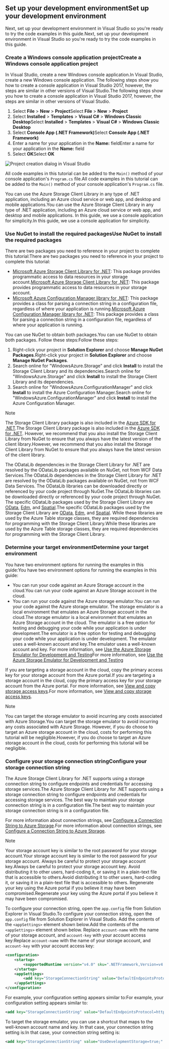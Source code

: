 ## <a name="set-up-your-development-environment"></a><span data-ttu-id="9b77f-101">Set up your development environment</span><span class="sxs-lookup"><span data-stu-id="9b77f-101">Set up your development environment</span></span>
<span data-ttu-id="9b77f-102">Next, set up your development environment in Visual Studio so you're ready to try the code examples in this guide.</span><span class="sxs-lookup"><span data-stu-id="9b77f-102">Next, set up your development environment in Visual Studio so you're ready to try the code examples in this guide.</span></span>

### <a name="create-a-windows-console-application-project"></a><span data-ttu-id="9b77f-103">Create a Windows console application project</span><span class="sxs-lookup"><span data-stu-id="9b77f-103">Create a Windows console application project</span></span>
<span data-ttu-id="9b77f-104">In Visual Studio, create a new Windows console application.</span><span class="sxs-lookup"><span data-stu-id="9b77f-104">In Visual Studio, create a new Windows console application.</span></span> <span data-ttu-id="9b77f-105">The following steps show you how to create a console application in Visual Studio 2017, however, the steps are similar in other versions of Visual Studio.</span><span class="sxs-lookup"><span data-stu-id="9b77f-105">The following steps show you how to create a console application in Visual Studio 2017, however, the steps are similar in other versions of Visual Studio.</span></span>

1. <span data-ttu-id="9b77f-106">Select **File** > **New** > **Project**</span><span class="sxs-lookup"><span data-stu-id="9b77f-106">Select **File** > **New** > **Project**</span></span>
2. <span data-ttu-id="9b77f-107">Select **Installed** > **Templates** > **Visual C#** > **Windows Classic Desktop**</span><span class="sxs-lookup"><span data-stu-id="9b77f-107">Select **Installed** > **Templates** > **Visual C#** > **Windows Classic Desktop**</span></span>
3. <span data-ttu-id="9b77f-108">Select **Console App (.NET Framework)**</span><span class="sxs-lookup"><span data-stu-id="9b77f-108">Select **Console App (.NET Framework)**</span></span>
4. <span data-ttu-id="9b77f-109">Enter a name for your application in the **Name:** field</span><span class="sxs-lookup"><span data-stu-id="9b77f-109">Enter a name for your application in the **Name:** field</span></span>
5. <span data-ttu-id="9b77f-110">Select **OK**</span><span class="sxs-lookup"><span data-stu-id="9b77f-110">Select **OK**</span></span>

![Project creation dialog in Visual Studio](https://docstestmedia1.blob.core.windows.net/azure-media/includes/media/storage-development-environment-include/storage-development-environment-include-1.png)

<span data-ttu-id="9b77f-112">All code examples in this tutorial can be added to the `Main()` method of your console application's `Program.cs` file.</span><span class="sxs-lookup"><span data-stu-id="9b77f-112">All code examples in this tutorial can be added to the `Main()` method of your console application's `Program.cs` file.</span></span>

<span data-ttu-id="9b77f-113">You can use the Azure Storage Client Library in any type of .NET application, including an Azure cloud service or web app, and desktop and mobile applications.</span><span class="sxs-lookup"><span data-stu-id="9b77f-113">You can use the Azure Storage Client Library in any type of .NET application, including an Azure cloud service or web app, and desktop and mobile applications.</span></span> <span data-ttu-id="9b77f-114">In this guide, we use a console application for simplicity.</span><span class="sxs-lookup"><span data-stu-id="9b77f-114">In this guide, we use a console application for simplicity.</span></span>

### <a name="use-nuget-to-install-the-required-packages"></a><span data-ttu-id="9b77f-115">Use NuGet to install the required packages</span><span class="sxs-lookup"><span data-stu-id="9b77f-115">Use NuGet to install the required packages</span></span>
<span data-ttu-id="9b77f-116">There are two packages you need to reference in your project to complete this tutorial:</span><span class="sxs-lookup"><span data-stu-id="9b77f-116">There are two packages you need to reference in your project to complete this tutorial:</span></span>

* <span data-ttu-id="9b77f-117">[Microsoft Azure Storage Client Library for .NET](https://www.nuget.org/packages/WindowsAzure.Storage/): This package provides programmatic access to data resources in your storage account.</span><span class="sxs-lookup"><span data-stu-id="9b77f-117">[Microsoft Azure Storage Client Library for .NET](https://www.nuget.org/packages/WindowsAzure.Storage/): This package provides programmatic access to data resources in your storage account.</span></span>
* <span data-ttu-id="9b77f-118">[Microsoft Azure Configuration Manager library for .NET](https://www.nuget.org/packages/Microsoft.WindowsAzure.ConfigurationManager/): This package provides a class for parsing a connection string in a configuration file, regardless of where your application is running.</span><span class="sxs-lookup"><span data-stu-id="9b77f-118">[Microsoft Azure Configuration Manager library for .NET](https://www.nuget.org/packages/Microsoft.WindowsAzure.ConfigurationManager/): This package provides a class for parsing a connection string in a configuration file, regardless of where your application is running.</span></span>

<span data-ttu-id="9b77f-119">You can use NuGet to obtain both packages.</span><span class="sxs-lookup"><span data-stu-id="9b77f-119">You can use NuGet to obtain both packages.</span></span> <span data-ttu-id="9b77f-120">Follow these steps:</span><span class="sxs-lookup"><span data-stu-id="9b77f-120">Follow these steps:</span></span>

1. <span data-ttu-id="9b77f-121">Right-click your project in **Solution Explorer** and choose **Manage NuGet Packages**.</span><span class="sxs-lookup"><span data-stu-id="9b77f-121">Right-click your project in **Solution Explorer** and choose **Manage NuGet Packages**.</span></span>
2. <span data-ttu-id="9b77f-122">Search online for "WindowsAzure.Storage" and click **Install** to install the Storage Client Library and its dependencies.</span><span class="sxs-lookup"><span data-stu-id="9b77f-122">Search online for "WindowsAzure.Storage" and click **Install** to install the Storage Client Library and its dependencies.</span></span>
3. <span data-ttu-id="9b77f-123">Search online for "WindowsAzure.ConfigurationManager" and click **Install** to install the Azure Configuration Manager.</span><span class="sxs-lookup"><span data-stu-id="9b77f-123">Search online for "WindowsAzure.ConfigurationManager" and click **Install** to install the Azure Configuration Manager.</span></span>

> [!NOTE]
> <span data-ttu-id="9b77f-124">The Storage Client Library package is also included in the [Azure SDK for .NET](https://azure.microsoft.com/downloads/).</span><span class="sxs-lookup"><span data-stu-id="9b77f-124">The Storage Client Library package is also included in the [Azure SDK for .NET](https://azure.microsoft.com/downloads/).</span></span> <span data-ttu-id="9b77f-125">However, we recommend that you also install the Storage Client Library from NuGet to ensure that you always have the latest version of the client library.</span><span class="sxs-lookup"><span data-stu-id="9b77f-125">However, we recommend that you also install the Storage Client Library from NuGet to ensure that you always have the latest version of the client library.</span></span>
> 
> <span data-ttu-id="9b77f-126">The ODataLib dependencies in the Storage Client Library for .NET are resolved by the ODataLib packages available on NuGet, not from WCF Data Services.</span><span class="sxs-lookup"><span data-stu-id="9b77f-126">The ODataLib dependencies in the Storage Client Library for .NET are resolved by the ODataLib packages available on NuGet, not from WCF Data Services.</span></span> <span data-ttu-id="9b77f-127">The ODataLib libraries can be downloaded directly or referenced by your code project through NuGet.</span><span class="sxs-lookup"><span data-stu-id="9b77f-127">The ODataLib libraries can be downloaded directly or referenced by your code project through NuGet.</span></span> <span data-ttu-id="9b77f-128">The specific ODataLib packages used by the Storage Client Library are [OData](http://nuget.org/packages/Microsoft.Data.OData/), [Edm](http://nuget.org/packages/Microsoft.Data.Edm/), and [Spatial](http://nuget.org/packages/System.Spatial/).</span><span class="sxs-lookup"><span data-stu-id="9b77f-128">The specific ODataLib packages used by the Storage Client Library are [OData](http://nuget.org/packages/Microsoft.Data.OData/), [Edm](http://nuget.org/packages/Microsoft.Data.Edm/), and [Spatial](http://nuget.org/packages/System.Spatial/).</span></span> <span data-ttu-id="9b77f-129">While these libraries are used by the Azure Table storage classes, they are required dependencies for programming with the Storage Client Library.</span><span class="sxs-lookup"><span data-stu-id="9b77f-129">While these libraries are used by the Azure Table storage classes, they are required dependencies for programming with the Storage Client Library.</span></span>
> 
> 

### <a name="determine-your-target-environment"></a><span data-ttu-id="9b77f-130">Determine your target environment</span><span class="sxs-lookup"><span data-stu-id="9b77f-130">Determine your target environment</span></span>
<span data-ttu-id="9b77f-131">You have two environment options for running the examples in this guide:</span><span class="sxs-lookup"><span data-stu-id="9b77f-131">You have two environment options for running the examples in this guide:</span></span>

* <span data-ttu-id="9b77f-132">You can run your code against an Azure Storage account in the cloud.</span><span class="sxs-lookup"><span data-stu-id="9b77f-132">You can run your code against an Azure Storage account in the cloud.</span></span> 
* <span data-ttu-id="9b77f-133">You can run your code against the Azure storage emulator.</span><span class="sxs-lookup"><span data-stu-id="9b77f-133">You can run your code against the Azure storage emulator.</span></span> <span data-ttu-id="9b77f-134">The storage emulator is a local environment that emulates an Azure Storage account in the cloud.</span><span class="sxs-lookup"><span data-stu-id="9b77f-134">The storage emulator is a local environment that emulates an Azure Storage account in the cloud.</span></span> <span data-ttu-id="9b77f-135">The emulator is a free option for testing and debugging your code while your application is under development.</span><span class="sxs-lookup"><span data-stu-id="9b77f-135">The emulator is a free option for testing and debugging your code while your application is under development.</span></span> <span data-ttu-id="9b77f-136">The emulator uses a well-known account and key.</span><span class="sxs-lookup"><span data-stu-id="9b77f-136">The emulator uses a well-known account and key.</span></span> <span data-ttu-id="9b77f-137">For more information, see [Use the Azure Storage Emulator for Development and Testing](../articles/storage/storage-use-emulator.md)</span><span class="sxs-lookup"><span data-stu-id="9b77f-137">For more information, see [Use the Azure Storage Emulator for Development and Testing](../articles/storage/storage-use-emulator.md)</span></span>

<span data-ttu-id="9b77f-138">If you are targeting a storage account in the cloud, copy the primary access key for your storage account from the Azure portal.</span><span class="sxs-lookup"><span data-stu-id="9b77f-138">If you are targeting a storage account in the cloud, copy the primary access key for your storage account from the Azure portal.</span></span> <span data-ttu-id="9b77f-139">For more information, see [View and copy storage access keys](../articles/storage/storage-create-storage-account.md#view-and-copy-storage-access-keys).</span><span class="sxs-lookup"><span data-stu-id="9b77f-139">For more information, see [View and copy storage access keys](../articles/storage/storage-create-storage-account.md#view-and-copy-storage-access-keys).</span></span>

> [!NOTE]
> <span data-ttu-id="9b77f-140">You can target the storage emulator to avoid incurring any costs associated with Azure Storage.</span><span class="sxs-lookup"><span data-stu-id="9b77f-140">You can target the storage emulator to avoid incurring any costs associated with Azure Storage.</span></span> <span data-ttu-id="9b77f-141">However, if you do choose to target an Azure storage account in the cloud, costs for performing this tutorial will be negligible.</span><span class="sxs-lookup"><span data-stu-id="9b77f-141">However, if you do choose to target an Azure storage account in the cloud, costs for performing this tutorial will be negligible.</span></span>
> 
> 

### <a name="configure-your-storage-connection-string"></a><span data-ttu-id="9b77f-142">Configure your storage connection string</span><span class="sxs-lookup"><span data-stu-id="9b77f-142">Configure your storage connection string</span></span>
<span data-ttu-id="9b77f-143">The Azure Storage Client Library for .NET supports using a storage connection string to configure endpoints and credentials for accessing storage services.</span><span class="sxs-lookup"><span data-stu-id="9b77f-143">The Azure Storage Client Library for .NET supports using a storage connection string to configure endpoints and credentials for accessing storage services.</span></span> <span data-ttu-id="9b77f-144">The best way to maintain your storage connection string is in a configuration file.</span><span class="sxs-lookup"><span data-stu-id="9b77f-144">The best way to maintain your storage connection string is in a configuration file.</span></span> 

<span data-ttu-id="9b77f-145">For more information about connection strings, see [Configure a Connection String to Azure Storage](../articles/storage/storage-configure-connection-string.md).</span><span class="sxs-lookup"><span data-stu-id="9b77f-145">For more information about connection strings, see [Configure a Connection String to Azure Storage](../articles/storage/storage-configure-connection-string.md).</span></span>

> [!NOTE]
> <span data-ttu-id="9b77f-146">Your storage account key is similar to the root password for your storage account.</span><span class="sxs-lookup"><span data-stu-id="9b77f-146">Your storage account key is similar to the root password for your storage account.</span></span> <span data-ttu-id="9b77f-147">Always be careful to protect your storage account key.</span><span class="sxs-lookup"><span data-stu-id="9b77f-147">Always be careful to protect your storage account key.</span></span> <span data-ttu-id="9b77f-148">Avoid distributing it to other users, hard-coding it, or saving it in a plain-text file that is accessible to others.</span><span class="sxs-lookup"><span data-stu-id="9b77f-148">Avoid distributing it to other users, hard-coding it, or saving it in a plain-text file that is accessible to others.</span></span> <span data-ttu-id="9b77f-149">Regenerate your key using the Azure portal if you believe it may have been compromised.</span><span class="sxs-lookup"><span data-stu-id="9b77f-149">Regenerate your key using the Azure portal if you believe it may have been compromised.</span></span>
> 
> 

<span data-ttu-id="9b77f-150">To configure your connection string, open the `app.config` file from Solution Explorer in Visual Studio.</span><span class="sxs-lookup"><span data-stu-id="9b77f-150">To configure your connection string, open the `app.config` file from Solution Explorer in Visual Studio.</span></span> <span data-ttu-id="9b77f-151">Add the contents of the `<appSettings>` element shown below.</span><span class="sxs-lookup"><span data-stu-id="9b77f-151">Add the contents of the `<appSettings>` element shown below.</span></span> <span data-ttu-id="9b77f-152">Replace `account-name` with the name of your storage account, and `account-key` with your account access key:</span><span class="sxs-lookup"><span data-stu-id="9b77f-152">Replace `account-name` with the name of your storage account, and `account-key` with your account access key:</span></span>

```xml
<configuration>
    <startup> 
        <supportedRuntime version="v4.0" sku=".NETFramework,Version=v4.5.2" />
    </startup>
    <appSettings>
        <add key="StorageConnectionString" value="DefaultEndpointsProtocol=https;AccountName=account-name;AccountKey=account-key" />
    </appSettings>
</configuration>
```

<span data-ttu-id="9b77f-153">For example, your configuration setting appears similar to:</span><span class="sxs-lookup"><span data-stu-id="9b77f-153">For example, your configuration setting appears similar to:</span></span>

```xml
<add key="StorageConnectionString" value="DefaultEndpointsProtocol=https;AccountName=storagesample;AccountKey=nYV0gln6fT7mvY+rxu2iWAEyzPKITGkhM88J8HUoyofvK7C6fHcZc2kRZp6cKgYRUM74lHI84L50Iau1+9hPjB==" />
```

To target the storage emulator, you can use a shortcut that maps to the well-known account name and key. <span data-ttu-id="9b77f-155">In that case, your connection string setting is:</span><span class="sxs-lookup"><span data-stu-id="9b77f-155">In that case, your connection string setting is:</span></span>

```xml
<add key="StorageConnectionString" value="UseDevelopmentStorage=true;" />
```



